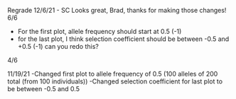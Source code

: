 Regrade 12/6/21 - SC 
Looks great, Brad, thanks for making those changes! 6/6

- For the first plot, allele frequency should start at 0.5 (-1) 
- for the last plot, I think selection coefficient should be between -0.5 and +0.5 (-1) can you redo this? 

4/6

11/19/21
-Changed first plot to allele frequency of 0.5 (100 alleles of 200 total (from 100 individuals))
-Changed selection coefficient for last plot to be between -0.5 and 0.5
